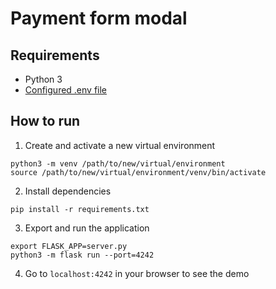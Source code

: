 # Payment form modal

## Requirements

- Python 3
- [Configured .env file](../README.md)

## How to run

1. Create and activate a new virtual environment

```
python3 -m venv /path/to/new/virtual/environment
source /path/to/new/virtual/environment/venv/bin/activate
```

2. Install dependencies

```
pip install -r requirements.txt
```

3. Export and run the application

```
export FLASK_APP=server.py
python3 -m flask run --port=4242
```

4. Go to `localhost:4242` in your browser to see the demo
